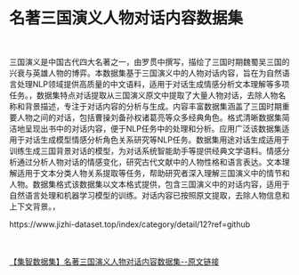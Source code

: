 <h1>名著三国演义人物对话内容数据集</h1><br /><p>三国演义是中国古代四大名著之一，由罗贯中撰写，描绘了三国时期魏蜀吴三国的兴衰与英雄人物的博弈。本数据集基于三国演义中的人物对话内容，旨在为自然语言处理NLP领域提供高质量的中文语料，适用于对话生成情感分析文本理解等多项任务。，数据集特点对话提取从三国演义原文中提取了大量人物对话，去除人物名称和背景描述，专注于对话内容的分析与生成。内容丰富数据集涵盖了三国时期重要人物之间的对话，包括曹操刘备孙权诸葛亮等众多经典角色。格式清晰数据集简洁地呈现出书中的对话内容，便于NLP任务中的处理和分析。应用广泛该数据集适用于对话生成模型情感分析角色关系研究等NLP任务。数据集用途对话生成适用于训练生成三国背景对话的模型，为对话系统智能助手等提供经典文学语料。情感分析通过分析人物对话的情感变化，研究古代文献中的人物性格和语言表达。文本理解适用于文本分类人物关系提取等任务，帮助研究者深入理解三国演义中的情节和人物。数据集格式该数据集以文本格式提供，包含三国演义中的对话内容，适用于自然语言处理和机器学习模型的训练。对话内容已按照原文提取，去除人物信息和上下文背景。，</p><p>https://www.jizhi-dataset.top/index/category/detail/12?ref=github</p><br /><br /><a href="https://www.jizhi-dataset.top/index/category/detail/12?ref=github" target="_blank">【集智数据集】名著三国演义人物对话内容数据集--原文链接</a>